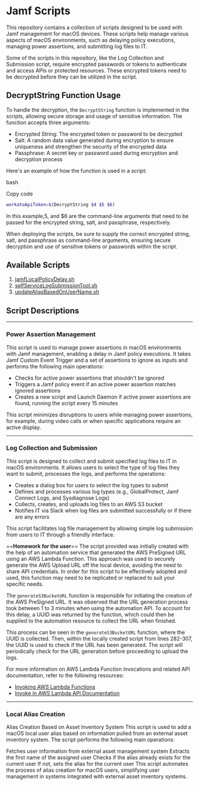 # Jamf Scripts

This repository contains a collection of scripts designed to be used with Jamf management for macOS devices. These scripts help manage various aspects of macOS environments, such as delaying policy executions, managing power assertions, and submitting log files to IT.

Some of the scripts in this repository, like the Log Collection and Submission script, require encrypted passwords or tokens to authenticate and access APIs or protected resources. These encrypted tokens need to be decrypted before they can be utilized in the script.

## DecryptString Function Usage
To handle the decryption, the `DecryptString` function is implemented in the scripts, allowing secure storage and usage of sensitive information. The function accepts three arguments:

- Encrypted String: The encrypted token or password to be decrypted
- Salt: A random data value generated during encryption to ensure uniqueness and strengthen the security of the encrypted data
- Passphrase: A secret key or password used during encryption and decryption process

Here's an example of how the function is used in a script:

bash

Copy code

```bash
workatoApiToken=$(DecryptString $4 $5 $6)
```

In this example,5, and $6 are the command-line arguments that need to be passed for the encrypted string, salt, and passphrase, respectively.

When deploying the scripts, be sure to supply the correct encrypted string, salt, and passphrase as command-line arguments, ensuring secure decryption and use of sensitive tokens or passwords within the script.

## Available Scripts

1. [jamfLocalPolicyDelay.sh](https://github.com/feolaney/Jamf-Scripts/blob/main/jamfLocalPolicyDelay.sh)
2. [selfServiceLogSubmissionTool.sh](https://github.com/feolaney/Jamf-Scripts/blob/main/Scripts/selfSerivceLogSubmissionTool.sh)
3. [updateAliasBasedOnUserName.sh](https://github.com/feolaney/Jamf-Scripts/blob/main/Scripts/updateAliasBasedOnUserName.sh)

## Script Descriptions
****
### Power Assertion Management

This script is used to manage power assertions in macOS environments with Jamf management, enabling a delay in Jamf policy executions. It takes Jamf Custom Event Trigger and a set of assertions to ignore as inputs and performs the following main operations:

- Checks for active power assertions that shouldn't be ignored
- Triggers a Jamf policy event if an active power assertion matches ignored assertions
- Creates a new script and Launch Daemon if active power assertions are found, running the script every 15 minutes

This script minimizes disruptions to users while managing power assertions, for example, during video calls or when specific applications require an active display.
****
### Log Collection and Submission

This script is designed to collect and submit specified log files to IT in macOS environments. It allows users to select the type of log files they want to submit, processes the logs, and performs the operations:

- Creates a dialog box for users to select the log types to submit
- Defines and processes various log types (e.g., GlobalProtect, Jamf Connect Logs, and Sysdiagnose Logs)
- Collects, creates, and uploads log files to an AWS S3 bucket
- Notifies IT via Slack when log files are submitted successfully or if there are any errors

This script facilitates log file management by allowing simple log submission from users to IT through a friendly interface.

==**Homework for the user**==
The script provided was initially created with the help of an automation service that generated the AWS PreSigned URL using an AWS Lambda Function. This approach was used to securely generate the AWS Upload URL off the local device, avoiding the need to share API credentials. In order for this script to be effectively adopted and used, this function may need to be replicated or replaced to suit your specific needs.

The `generateS3BucketURL` function is responsible for initiating the creation of the AWS PreSigned URL. It was observed that the URL generation process took between 1 to 3 minutes when using the automation API. To account for this delay, a UUID was returned by the function, which could then be supplied to the automation resource to collect the URL when finished.

This process can be seen in the `generateS3BucketURL` function, where the UUID is collected. Then, within the locally created script from lines 282-307, the UUID is used to check if the URL has been generated. The script will periodically check for the URL generation before proceeding to upload the logs.

For more information on AWS Lambda Function invocations and related API documentation, refer to the following resources:

- [Invoking AWS Lambda Functions](https://docs.aws.amazon.com/lambda/latest/dg/urls-invocation.html)
- [Invoke in AWS Lambda API Documentation](https://docs.aws.amazon.com/lambda/latest/dg/API_Invoke.html)
****
### Local Alias Creation
Alias Creation Based on Asset Inventory System This script is used to add a macOS local user alias based on information pulled from an external asset inventory system. The script performs the following main operations:

Fetches user information from external asset management system
Extracts the first name of the assigned user
Checks if the alias already exists for the current user
If not, sets the alias for the current user
This script automates the process of alias creation for macOS users, simplifying user management in systems integrated with external asset inventory systems.
